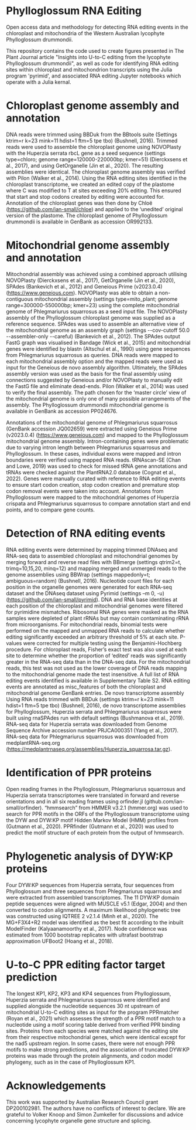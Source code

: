 # Phylloglossum RNA Editing
Open access data and methodology for detecting RNA editing events in the chloroplast and mitochondria of the Western Australian lycophyte Phylloglossum drummondii.

This repository contains the code used to create figures presented in The Plant Journal article "Insights into U-to-C editing from the lycophyte Phylloglossum drummondii", as well as code for identifying RNA editing sites within chloroplast and mitochondrion transcripts using the Julia program 'pyrimid', and associated RNA editing Jupyter notebooks which operate with a Julia kernal.

# Chloroplast genome assembly and annotation
DNA reads were trimmed using BBDuk from the BBtools suite (Settings ktrim=r k=23 mink=11 hdist=1 ftm=5 tpe tbo) (Bushnell, 2016). Trimmed reads were used to assemble the chloroplast genome using NOVOPlasty with the Huperzia serrata rbcL gene as a seed sequence (settings type=chloro; genome range=120000-220000bp; kmer=51) (Dierckxsens et al., 2017), and using GetOrganelle (Jin et al., 2020). The resulting assemblies were identical. The chloroplast genome assembly was verified with Pilon (Walker et al., 2014). Using the RNA editing sites identified in the chloroplast transcriptome, we created an edited copy of the plastome where C was modified to T at sites exceeding 20% editing. This ensured that start and stop codons created by editing were accounted for. Annotation of the chloroplast genes was then done by Chloë (https://github.com/ian-small/chloe) and applied to the ‘unedited’ original version of the plastome. The chloroplast genome of 
Phylloglossum drummondii is available in GenBank as accession OR992133.

# Mitochondrial genome assembly and annotation
Mitochondrial assembly was achieved using a combined approach utilising NOVOPlasty (Dierckxsens et al., 2017), GetOrganelle (Jin et al., 2020), SPAdes (Bankevich et al., 2012) and Geneious Prime (v2023.0.4) (https://www.geneious.com). NOVOPlasty was able to obtain a non-contiguous mitochondrial assembly (settings type=mito_plant; genome range=300000-550000bp; kmer=23) using the complete mitochondrial genome of Phlegmariurus squarrosus as a seed input file. The NOVOPlasty assembly of the Phylloglossum chloroplast genome was supplied as a reference sequence. SPAdes  was used to assemble an alternative view of the mitochondrial genome as an assembly graph (settings --cov-cutoff 50.0 --assembler-only --careful) (Bankevich et al., 2012). The SPAdes output FastG graph was visualised in Bandage (Wick et al., 2015) and mitochondrial genes were identified by blastn (Altschul et al., 1990) using gene sequences from Phlegmariurus squarrosus as queries. DNA reads were mapped to each mitochondrial assembly option and the mapped reads were used as input for the Geneious de novo assembly algorithm. Ultimately, the SPAdes assembly version was used as the basis for the final assembly using connections suggested by Geneious and/or NOVOPlasty to manually edit the FastG file and eliminate dead-ends. Pilon (Walker et al., 2014) was used to verify the final assembly. The path chosen for the ‘master circle’ view of the mitochondrial genome is only one of many possible arrangements of the assembly. The Phylloglossum drummondii mitochondrial genome is available in GenBank as accession PP024676.

Annotations of the mitochondrial genome of Phlegmariurus squarrosus (GenBank accession JQ002659) were extracted using Geneious Prime (v2023.0.4) (https://www.geneious.com) and mapped to the Phylloglossum mitochondrial genome assembly. Intron-containing genes were problematic due to varying intron length between Phlegmariurus squarrosus and Phylloglossum. In these cases, individual exons were mapped and intron boundaries were verified using mapped RNA reads. tRNAscan-SE (Chan and Lowe, 2019) was used to check for missed tRNA gene annotations and tRNAs were checked against the PlantRNA2.0 database (Cognat et al., 2022). Genes were manually curated with reference to RNA editing events to ensure start codon creation, stop codon creation and premature stop codon removal events were taken into account. Annotations from Phylloglossum were mapped to the mitochondrial genomes of Huperzia crispata and Phlegmariurus squarrosus to compare annotation start and end points, and to compare gene counts.

# Detection of RNA editing events
RNA editing events were determined by mapping trimmed DNAseq and RNA-seq data to assembled chloroplast and mitochondrial genomes by merging forward and reverse read files with BBmerge (settings qtrim2=t, trimq=10,15,20, minq=12) and mapping merged and unmerged reads to the genome assemblies using BBWrap (settings mappedonly=t; ambiguous=random) (Bushnell, 2016). Nucleotide count files for each position in the organelle genomes were generated for each RNA-seq dataset and the DNAseq dataset using Pyrimid (settings –m 0, -u) (https://github.com/ian-small/pyrimid). DNA and RNA base identities at each position of the chloroplast and mitochondrial genomes were filtered for pyrimidine mismatches. Ribosomal RNA genes were masked as the RNA samples were depleted of plant rRNAs but may contain contaminating rRNA from microorganisms. For mitochondrial reads, binomial tests were performed on the mapped and unmapped RNA reads to calculate whether editing significantly exceeded an arbitrary threshold of 5% at each site. P-values were corrected for multiple testing using the Benjamini-Hochberg procedure. For chloroplast reads, Fisher’s exact test was also used at each site to determine whether the proportion of ‘edited’ reads was significantly greater in the RNA-seq data than in the DNA-seq data. For the mitochondrial reads, this test was not used as the lower coverage of DNA reads mapping to the mitochondrial genome made the test insensitive. A full list of RNA editing events identified is available in Supplementary Table S2. RNA editing events are annotated as misc_features of both the chloroplast and mitochondrial genome GenBank entries. 
De novo transcriptome assembly
Using RNA reads trimmed with BBDuk (settings ktrim=r k=23 mink=11 hdist=1 ftm=5 tpe tbo) (Bushnell, 2016), de novo transcriptome assemblies for Phylloglossum, Huperzia serrata and Phlegmariurus squarrosus were built using rnaSPAdes run with default settings (Bushmanova et al., 2019). RNA-seq data for Huperzia serrata was downloaded from Genome Sequence Archive accession number PRJCA000351 (Yang et al., 2017). RNA-seq data for Phlegmariurus squarrosus was downloaded from medplantRNA-seq.org (https://medplantrnaseq.org/assemblies/Huperzia_squarrosa.tar.gz).

# Identification of PPR proteins
Open reading frames in the Phylloglossum, Phlegmariurus squarrosus and Huperzia serrata transcriptomes were translated in forward and reverse orientations and in all six reading frames using orfinder.jl (github.com/ian-small/orfinder). “hmmsearch” from HMMER v3.2.1 (hmmer.org) was used to search for PPR motifs in the ORFs of the Phylloglossum transcriptome using the DYW and DYW:KP motif Hidden Markov Model (HMM) profiles from (Gutmann et al., 2020). PPRfinder (Gutmann et al., 2020) was used to predict the motif structure of each protein from the output of hmmsearch. 

# Phylogenetic analysis of DYW:KP proteins
Four DYW:KP sequences from Huperzia serrata, four sequences from Phylloglossum and three sequences from Phlegmariurus squarrosus and were extracted from assembled transcriptomes. The 11 DYW:KP domain peptide sequences were aligned with MUSCLE v5.1 (Edgar, 2004) and then converted to codon alignments. A maximum likelihood phylogenetic tree was constructed using IQTREE 2 v2.1.4 (Minh et al., 2020). The MG+F3X4+R2 model was identified as the best fit according to the inbuilt ModelFinder (Kalyaanamoorthy et al., 2017). Node confidence was estimated from 1000 bootstrap replicates with ultrafast bootstrap approximation UFBoot2 (Hoang et al., 2018).

# U-to-C PPR editing factor target prediction
The longest KP1, KP2, KP3 and KP4 sequences from Phylloglossum, Huperzia serrata and Phlegmariurus squarrosus were identified and supplied alongside the nucleotide sequences 30 nt upstream of mitochondrial U-to-C editing sites as input for the program PPRmatcher (Royan et al., 2021) which assesses the strength of a PPR motif match to a nucleotide using a motif scoring table derived from verified PPR binding sites. Proteins from each species were matched against the editing site from their respective mitochondrial genes, which were identical except for the nad5 upstream region. In some cases, there were not enough PPR motifs to make strong predictions, and the association of truncated DYW:KP proteins was made through the protein alignments, and codon model phylogeny, such as in the case of Phylloglossum KP1.

# Acknowledgements
This work was supported by Australian Research Council grant DP200102981. The authors have no conflicts of interest to declare. We are grateful to Volker Knoop and Simon Zumkeller for discussions and advice concerning lycophyte organelle gene structure and splicing.
